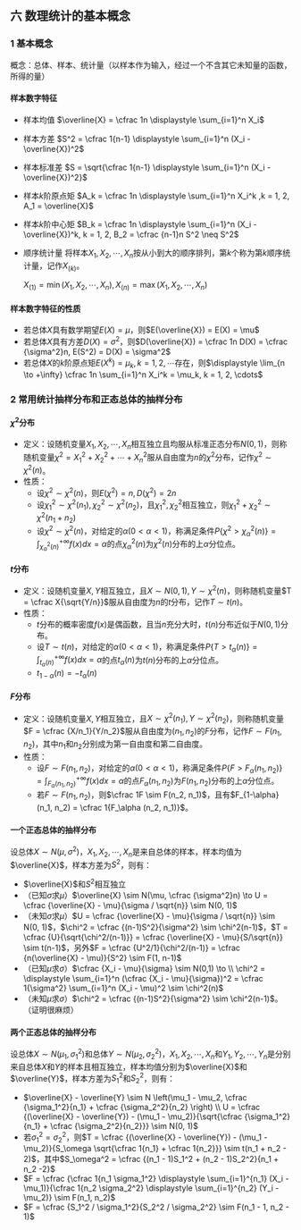 ## 六 数理统计的基本概念

### 1 基本概念

概念：总体、样本、统计量（以样本作为输入，经过一个不含其它未知量的函数，所得的量）

#### 样本数字特征

- 样本均值 $\overline{X} = \cfrac 1n \displaystyle \sum_{i=1}^n X_i$

- 样本方差 $S^2 = \cfrac 1{n-1} \displaystyle \sum_{i=1}^n (X_i - \overline{X})^2$

- 样本标准差 $S = \sqrt{\cfrac 1{n-1} \displaystyle \sum_{i=1}^n (X_i - \overline{X})^2}$

- 样本$k$阶原点矩 $A_k = \cfrac 1n \displaystyle \sum_{i=1}^n X_i^k ,k = 1, 2, A_1 = \overline{X}$

- 样本$k$阶中心矩 $B_k = \cfrac 1n \displaystyle \sum_{i=1}^n (X_i - \overline{X})^k, k = 1, 2, B_2 = \cfrac {n-1}n S^2 \neq S^2$

- 顺序统计量 将样本$X_1,X_2,\cdots,X_n$按从小到大的顺序排列，第$k$个称为第$k$顺序统计量，记作$X_{(k)}$。

  $X_{(1)} = \min(X_1,X_2,\cdots,X_n), X_{(n)} = \max(X_1,X_2,\cdots,X_n)$

#### 样本数字特征的性质

- 若总体$X$具有数学期望$E(X) = \mu$，则$E(\overline{X}) = E(X) = \mu$
- 若总体$X$具有方差$D(X) = \sigma^2$，则$D(\overline{X}) = \cfrac 1n D(X) = \cfrac {\sigma^2}n, E(S^2) = D(X) = \sigma^2$
- 若总体$X$的$k$阶原点矩$E(X^k) = \mu_k, k = 1, 2, \cdots$存在，则$\displaystyle \lim_{n \to +\infty} \cfrac 1n \sum_{i=1}^n X_i^k = \mu_k, k = 1, 2, \cdots$

### 2 常用统计抽样分布和正态总体的抽样分布

#### $\chi^2$分布

- 定义：设随机变量$X_1, X_2, \cdots, X_n$相互独立且均服从标准正态分布$N(0, 1)$，则称随机变量$\chi^2 = X_1^2 + X_2^2 + \cdots + X_n^2$服从自由度为$n$的$\chi^2$分布，记作$\chi^2 \sim \chi^2(n)$。
- 性质：
  - 设$\chi^2 \sim \chi^2(n)$，则$E(\chi^2) = n, D(\chi^2) = 2n$
  - 设$\chi_1^2 \sim \chi^2(n_1), \chi_2^2 \sim \chi^2(n_2)$，且$\chi_1^2, \chi_2^2$相互独立，则$\chi_1^2 + \chi_2^2 \sim \chi^2(n_1 + n_2)$
  - 设$\chi^2 \sim \chi^2(n)$，对给定的$\alpha (0 \lt \alpha \lt 1)$，称满足条件$\displaystyle P \{ \chi^2 \gt \chi_\alpha^2(n) \} = \int_{\chi_\alpha^2(n)}^{+\infty} f(x)dx = \alpha$的点$\chi_\alpha^2 (n)$为$\chi^2(n)$分布的上$\alpha$分位点。

#### $t$分布

- 定义：设随机变量$X, Y$相互独立，且$X \sim N(0, 1), Y \sim \chi^2(n)$，则称随机变量$T = \cfrac X{\sqrt{Y/n}}$服从自由度为$n$的$t$分布，记作$T \sim t(n)$。
- 性质：
  - $t$分布的概率密度$f(x)$是偶函数，且当$n$充分大时，$t(n)$分布近似于$N(0, 1)$分布。
  - 设$T \sim t(n)$，对给定的$\alpha (0 \lt \alpha \lt 1)$，称满足条件$\displaystyle P \{ T \gt t_\alpha(n) \} = \int_{t_\alpha(n)}^{+\infty} f(x)dx = \alpha$的点$t_\alpha(n)$为$t(n)$分布的上$\alpha$分位点。
  - $t_{1-\alpha} (n) = - t_{\alpha} (n)$

#### $F$分布

- 定义：设随机变量$X, Y$相互独立，且$X \sim \chi^2(n_1), Y \sim \chi^2(n_2)$，则称随机变量$F = \cfrac {X/n_1}{Y/n_2}$服从自由度为$(n_1, n_2)$的$F$分布，记作$F \sim F(n_1, n_2)$，其中$n_1$和$n_2$分别成为第一自由度和第二自由度。
- 性质：
  - 设$F \sim F(n_1, n_2)$，对给定的$\alpha (0 \lt \alpha \lt 1)$，称满足条件$P \{F \gt F_\alpha (n_1, n_2) \} = \displaystyle \int_{F_\alpha (n_1, n_2)}^{+\infty} f(x)dx = \alpha$的点$F_\alpha(n_1, n_2)$为$F(n_1, n_2)$分布的上$\alpha$分位点。
  - 若$F \sim F(n_1, n_2)$，则$\cfrac 1F \sim F(n_2, n_1)$，且有$F_{1-\alpha} (n_1, n_2) = \cfrac 1{F_\alpha (n_2, n_1)}$。

#### 一个正态总体的抽样分布

设总体$X \sim N(\mu, \sigma^2)$，$X_1, X_2, \cdots, X_n$是来自总体的样本，样本均值为$\overline{X}$，样本方差为$S^2$，则有：

- $\overline{X}$和$S^2$相互独立
- （已知$\sigma$求$\mu$）$\overline{X} \sim N(\mu, \cfrac {\sigma^2}n) \to U = \cfrac {\overline{X} - \mu}{\sigma / \sqrt{n}} \sim N(0, 1)$
- （未知$\sigma$求$\mu$）$U = \cfrac {\overline{X} - \mu}{\sigma / \sqrt{n}} \sim N(0, 1)$，$\chi^2 = \cfrac {(n-1)S^2}{\sigma^2} \sim \chi^2(n-1)$，$T = \cfrac {U}{\sqrt{\chi^2/(n-1)}} = \cfrac {\overline{X} - \mu}{S/\sqrt{n}} \sim t(n-1)$，另外$F = \cfrac {U^2/1}{\chi^2/(n-1)} = \cfrac {n(\overline{X} - \mu)}{S^2} \sim F(1, n-1)$
- （已知$\mu$求$\sigma$）$\cfrac {X_i - \mu}{\sigma} \sim N(0,1) \to \\ \chi^2 = \displaystyle \sum_{i=1}^n (\cfrac {X_i - \mu}{\sigma})^2 = \cfrac 1{\sigma^2} \sum_{i=1}^n (X_i - \mu)^2  \sim \chi^2(n)$
- （未知$\mu$求$\sigma$）$\chi^2 = \cfrac {(n-1)S^2}{\sigma^2} \sim \chi^2(n-1)$。（证明很麻烦）

#### 两个正态总体的抽样分布

设总体$X \sim N(\mu_1, \sigma_1^2)$和总体$Y \sim N(\mu_2, \sigma_2^2)$，$X_1, X_2, \cdots, X_n$和$Y_1, Y_2, \cdots, Y_n$是分别来自总体$X$和$Y$的样本且相互独立，样本均值分别为$\overline{X}$和$\overline{Y}$，样本方差为$S_1^2$和$S_2^2$，则有：

- $\overline{X} - \overline{Y} \sim N \left(\mu_1 - \mu_2, \cfrac {\sigma_1^2}{n_1} + \cfrac {\sigma_2^2}{n_2} \right) \\ U = \cfrac {(\overline{X} - \overline{Y}) - (\mu_1 - \mu_2)}{\sqrt{\cfrac {\sigma_1^2}{n_1} + \cfrac {\sigma_2^2}{n_2}}} \sim N(0, 1)$
- 若$\sigma_1^2 = \sigma_2^2$，则$T = \cfrac {(\overline{X} - \overline{Y}) - (\mu_1 - \mu_2)}{S_\omega \sqrt{\cfrac 1{n_1} + \cfrac 1{n_2}}} \sim t(n_1 + n_2 - 2)$，其中$S_\omega^2 = \cfrac {(n_1 - 1)S_1^2 + (n_2 - 1)S_2^2}{n_1 + n_2 -2}$
- $F = \cfrac {\cfrac 1{n_1 \sigma_1^2} \displaystyle \sum_{i=1}^{n_1} (X_i - \mu_1)}{\cfrac 1{n_2 \sigma_2^2} \displaystyle \sum_{i=1}^{n_2} (Y_i - \mu_2)} \sim F(n_1, n_2)$
- $F = \cfrac {S_1^2 / \sigma_1^2}{S_2^2 / \sigma_2^2} \sim F(n_1 - 1, n_2 - 1)$
